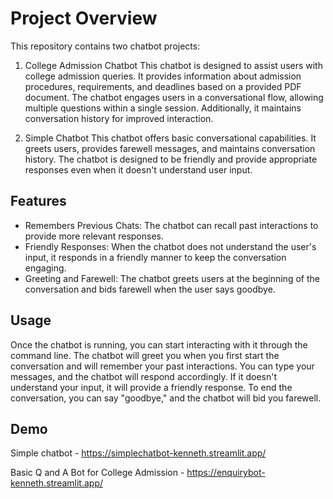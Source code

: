 # Project Overview

This repository contains two chatbot projects:

1. College Admission Chatbot
This chatbot is designed to assist users with college admission queries. It provides information about admission procedures, requirements, and deadlines based on a provided PDF document. The chatbot engages users in a conversational flow, allowing multiple questions within a single session. Additionally, it maintains conversation history for improved interaction.

2. Simple Chatbot
This chatbot offers basic conversational capabilities. It greets users, provides farewell messages, and maintains conversation history. The chatbot is designed to be friendly and provide appropriate responses even when it doesn't understand user input.

## Features

 - Remembers Previous Chats: The chatbot can recall past interactions to provide more relevant responses.
 - Friendly Responses: When the chatbot does not understand the user's input, it responds in a friendly manner to keep the conversation engaging.
 - Greeting and Farewell: The chatbot greets users at the beginning of the conversation and bids farewell when the user says goodbye.

## Usage

Once the chatbot is running, you can start interacting with it through the command line. The chatbot will greet you when you first start the conversation and will remember your past interactions. You can type your messages, and the chatbot will respond accordingly. If it doesn't understand your input, it will provide a friendly response. To end the conversation, you can say "goodbye," and the chatbot will bid you farewell.

## Demo

Simple chatbot - https://simplechatbot-kenneth.streamlit.app/

Basic Q and A Bot for College Admission - https://enquirybot-kenneth.streamlit.app/
